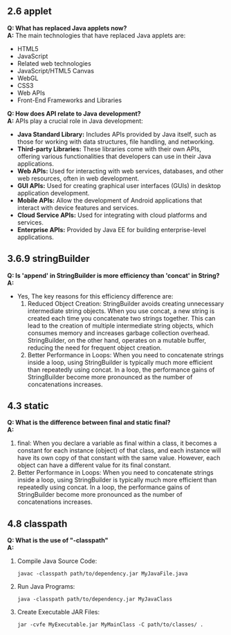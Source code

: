 ## 2.6 applet
**Q: What has replaced Java applets now?** <br>
**A:** The main technologies that have replaced Java applets are:
- HTML5
- JavaScript
- Related web technologies
- JavaScript/HTML5 Canvas
- WebGL
- CSS3
- Web APIs
- Front-End Frameworks and Libraries

**Q: How does API relate to Java development?** <br>
**A:** APIs play a crucial role in Java development:
- **Java Standard Library:** Includes APIs provided by Java itself, such as those for working with data structures, file handling, and networking.
- **Third-party Libraries:** These libraries come with their own APIs, offering various functionalities that developers can use in their Java applications.
- **Web APIs:** Used for interacting with web services, databases, and other web resources, often in web development.
- **GUI APIs:** Used for creating graphical user interfaces (GUIs) in desktop application development.
- **Mobile APIs:** Allow the development of Android applications that interact with device features and services.
- **Cloud Service APIs:** Used for integrating with cloud platforms and services.
- **Enterprise APIs:** Provided by Java EE for building enterprise-level applications.

## 3.6.9 stringBuilder
**Q: Is 'append' in StringBuilder is more efficiency than 'concat' in String?** <br>
**A:** 
- Yes, The key reasons for this efficiency difference are:
  1. Reduced Object Creation: StringBuilder avoids creating unnecessary intermediate string objects.
 When you use concat, a new string is created each time you concatenate two strings together.
 This can lead to the creation of multiple intermediate string objects, which consumes memory and
 increases garbage collection overhead. StringBuilder, on the other hand, operates on a mutable buffer,
 reducing the need for frequent object creation.
  2. Better Performance in Loops: When you need to concatenate strings inside a loop, using StringBuilder
 is typically much more efficient than repeatedly using concat. In a loop, the performance gains of
 StringBuilder become more pronounced as the number of concatenations increases.

## 4.3 static
**Q: What is the difference between final and static final?** <br>
**A:** 
 1. final: When you declare a variable as final within a class, it becomes a constant for each instance (object) of 
    that class, and each instance will have its own copy of that constant with the same value. However, each object can 
    have a different value for its final constant.
 2. Better Performance in Loops: When you need to concatenate strings inside a loop, using StringBuilder
    is typically much more efficient than repeatedly using concat. In a loop, the performance gains of
    StringBuilder become more pronounced as the number of concatenations increases.

## 4.8 classpath
**Q: What is the use of "-classpath"** <br>
**A:**
1. Compile Java Source Code:
   ```
   javac -classpath path/to/dependency.jar MyJavaFile.java
   ```
2. Run Java Programs:
   ```
   java -classpath path/to/dependency.jar MyJavaClass
   ```
3. Create Executable JAR Files:
   ```
   jar -cvfe MyExecutable.jar MyMainClass -C path/to/classes/ .
   ```